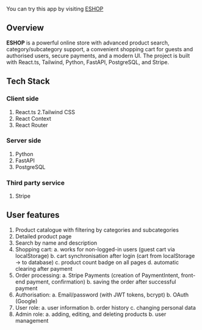 You can try this app by visiting [ESHOP](https://eshop-star.netlify.app/)

## Overview

**ESHOP** is a powerful online store with advanced product search, category/subcategory support, a convenient shopping cart for guests and authorised users, secure payments, and a modern UI.
The project is built with React.ts, Tailwind, Python, FastAPI, PostgreSQL, and Stripe.


## Tech Stack

### Client side

1. React.ts
2.Tailwind CSS
3. React Context
4. React Router

### Server side

1. Python
2. FastAPI
3. PostgreSQL

### Third party service
1. Stripe


## User features

1. Product catalogue with filtering by categories and subcategories
2. Detailed product page
3. Search by name and description
4. Shopping cart:
   a. works for non-logged-in users (guest cart via localStorage)
   b. cart synchronisation after login (cart from localStorage → to database)
   c. product count badge on all pages
   d. automatic clearing after payment
5. Order processing:
   a. Stripe Payments (creation of PaymentIntent, front-end payment, confirmation)
   b. saving the order after successful payment
6. Authorisation:
   a. Email/password (with JWT tokens, bcrypt)
   b. OAuth (Google)
7. User role:
   a. user information
   b. order history
   c. changing personal data
8. Admin role:
   a. adding, editing, and deleting products
   b. user management
